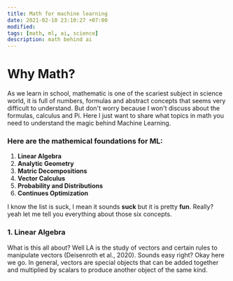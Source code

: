 ```yaml
---
title: Math for machine learning
date: 2021-02-10 23:10:27 +07:00
modified: 
tags: [math, ml, ai, science]
description: math behind ai
---
```


# Why Math?
As we learn in school, mathematic is one of the scariest subject in science world, it is full of numbers, formulas and abstract concepts that seems very difficult to understand. But don't worry because I won't discuss about the formulas, calculus and Pi. Here I just want to share what topics in math you need to understand the magic behind Machine Learning.

### Here are the mathemical foundations for ML:
1. **Linear Algebra**
2. **Analytic Geometry**
3. **Matric Decompositions**
4. **Vector Calculus**
5. **Probability and Distributions**
6. **Continues Optimization**

I know the list is suck, I mean it sounds __suck__ but it is pretty __fun__. Really? yeah let me tell you everything about those six concepts.

### 1. Linear Algebra
What is this all about? Well LA is the study of vectors and certain rules to manipulate vectors (Deisenroth et al., 2020). Sounds easy right? Okay here we go.
In general, vectors are special objects that can be added together and multiplied by scalars to produce another object of the same kind. 